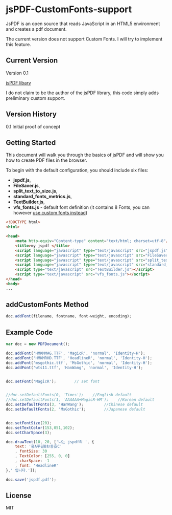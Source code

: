 # jsPDF-CustomFonts-support

JsPDF is an open source that reads JavaScript in an HTML5 environment and creates a pdf document.

The current version does not support Custom Fonts. I will try to implement this feature.


## Current Version 

Version 0.1

[jsPDF libary](http://parall.ax/products/jspdf) 

I do not claim to be the author of the jsPDF library, this code simply adds preliminary custom support.

## Version History 

0.1 Initial proof of concept

## Getting Started

This document will walk you through the basics of jsPDF and will show you how to create PDF files in the browser.

To begin with the default configuration, you should include six files:

* **jspdf.js**,
* **FileSaver.js**,
* **split_text_to_size.js**,
* **standard_fonts_metrics.js**,
* **TextBuilder.js**,
* **vfs_fonts.js** - default font definition (it contains 8 Fonts, you can however [use custom fonts instead](https://github.com/bpampuch/pdfmake/wiki/Custom-Fonts---client-side))

```html
<!DOCTYPE html>
<html>

<head>
    <meta http-equiv="Content-type" content="text/html; charset=utf-8"/>
    <title>my jspdf </title>
    <script language="javascript" type="text/javascript" src="jspdf.js"></script>
    <script language="javascript" type="text/javascript" src="FileSaver.js"></script>
    <script language="javascript" type="text/javascript" src="split_text_to_size.js"></script>
    <script language="javascript" type="text/javascript" src="standard_fonts_metrics.js"></script>
    <script type="text/javascript" src="TextBuilder.js"></script>
    <script type="text/javascript" src="vfs_fonts.js"></script>
</head>
<body>
...
```

## addCustomFonts Method 

```javascript
doc.addFont(filename, fontname, font-weight, encoding);


```

## Example Code 

```javascript
var doc = new PDFDocument();

doc.addFont('HMKMMAG.TTF', 'MagicR', 'normal', 'Identity-H'); 
doc.addFont('HMKMRHD.TTF', 'HeadlineR', 'normal', 'Identity-H'); 
doc.addFont('msgothic.ttf', 'MsGothic', 'normal', 'Identity-H');    
doc.addFont('wts11.ttf', 'HanWang', 'normal', 'Identity-H');       


doc.setFont('MagicR');        // set font


//doc.setDefaultFonts(0, 'Times');    //English default
//doc.setDefaultFonts(1, 'AAAAAA+MagicR-HM');    //Korean default
doc.setDefaultFonts(3, 'HanWang');         //Chinese default
doc.setDefaultFonts(2, 'MsGothic');        //Japanese default


doc.setFontSize(20);
doc.setTextColor(153,051,102);
doc.setCharSpace(3);

doc.drawText(10, 20, ['나는 jspdf의 ', {
    text: '홍A平길Bお동安C'
    , fontSize: 30
    , TextColor: [255, 0, 0]
    , charSpace: -1
    , font: 'HeadlineR'
},' 입니다.']);

doc.save('jspdf.pdf');

```

## License 
MIT

